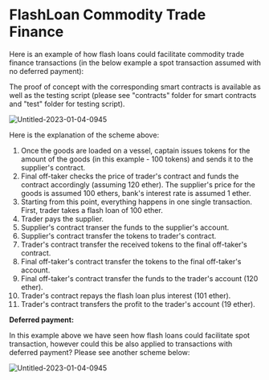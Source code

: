 # FlashLoan Commodity Trade Finance

Here is an example of how flash loans could facilitate commodity trade finance transactions (in the below example a spot transaction assumed with no deferred payment):

The proof of concept with the corresponding smart contracts is available as well as the testing script (please see "contracts" folder for smart contracts and "test" folder for testing script).

![Untitled-2023-01-04-0945](https://user-images.githubusercontent.com/121932525/210520986-97da695a-9ac1-43fe-9e37-4e8cab31365d.png)

Here is the explanation of the scheme above:

1) Once the goods are loaded on a vessel, captain issues tokens for the amount of the goods (in this example - 100 tokens) and sends it to the supplier's contract.
2) Final off-taker checks the price of trader's contract and funds the contract accordingly (assuming 120 ether). The supplier's price for the goods is assumed 100 ethers, bank's interest rate is assumed 1 ether.
3) Starting from this point, everything happens in one single transaction. First, trader takes a flash loan of 100 ether.
4) Trader pays the supplier.
5) Supplier's contract transer the funds to the supplier's account.
6) Supplier's contract transfer the tokens to trader's contract.
7) Trader's contract transfer the received tokens to the final off-taker's contract.
8) Final off-taker's contract transfer the tokens to the final off-taker's account.
9) Final off-taker's contract transfer the funds to the trader's account (120 ether).
10) Trader's contract repays the flash loan plus interest (101 ether).
11) Trader's contract transfers the profit to the trader's account (19 ether).

**Deferred payment:**

In this example above we have seen how flash loans could facilitate spot transaction, however could this be also applied to transactions with deferred payment? Please see another scheme below:

![Untitled-2023-01-04-0945](https://user-images.githubusercontent.com/121932525/210527655-0b11c7ff-4d27-41bf-987e-cb28150c8811.png)
